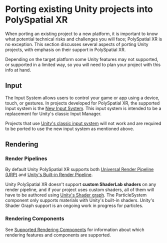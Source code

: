 # Porting existing Unity projects into PolySpatial XR
When porting an existing project to a new platform, it is important to know what potential technical risks and challenges you will face; PolySpatial XR is no exception. This section discusses several aspects of porting Unity projects, with emphasis on their support in PolySpatial XR.

Depending on the target platform some Unity features may not supported, or supported in a limited way, so you will need to plan your project with this info at hand. 

## Input
The Input System allows users to control your game or app using a device, touch, or gestures. In projects developed for PolySpatial XR, the supported Input system is the [New Input System](https://docs.unity3d.com/Packages/com.unity.inputsystem@latest/index.html). This input system is intended to be a replacement for Unity's classic Input Manager.

Projects that use [Unity's classic input system](https://docs.unity3d.com/ScriptReference/Input.html) will not work and are required to be ported to use the new input system as mentioned above.

## Rendering

### Render Pipelines
By default Unity PolySpatial XR supports both [Universal Render Pipeline (URP)](https://docs.unity3d.com/Packages/com.unity.render-pipelines.universal@latest/index.html) and [Unity's Built-in Render Pipeline](https://docs.unity3d.com/Manual/built-in-render-pipeline.html).

Unity PolySpatial XR doesn't support **custom ShaderLab shaders** on any render pipeline, and if your project uses custom shaders, all of them will have to be authored using [Unity's Shader graph](https://docs.unity3d.com/Packages/com.unity.shadergraph@latest/index.html). The ParticleSystem component only supports materials with Unity's built-in shaders.  Unity's Shader Graph support is an ongoing work in progress for particles.

### Rendering Components
See [Supported Rendering Components](SupportedFeatures.md#rendering-components-systems) for information about which rendering features and components are supported.


